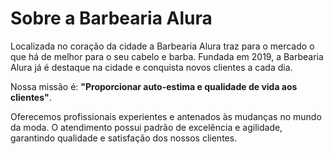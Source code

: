 <h1> <strong>Sobre a Barbearia Alura</strong> </h1>

<p1>Localizada no coração da cidade a Barbearia Alura traz para o mercado o que há de melhor para o seu cabelo e barba. Fundada em 2019, a Barbearia Alura já é destaque na cidade e conquista novos clientes a cada dia.</p1>

<p1>Nossa missão é: <strong>"Proporcionar auto-estima e qualidade de vida aos clientes"</strong>.</p1>

<p1>Oferecemos profissionais experientes e antenados às mudanças no mundo da moda. O atendimento possui padrão de excelência e agilidade, garantindo qualidade e satisfação dos nossos clientes.</p1>
